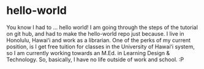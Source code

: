 # hello-world
You know I had to ... hello world!
I am going through the steps of the tutorial on git hub, and had to make the hello-world repo just because. 
I live in Honolulu, Hawaiʻi and work as a librarian. One of the perks of my current position, is I get free tuition for classes in the University of Hawaiʻi system, so I am currently working towards an M.Ed. in Learning Design & Technology. So, basically, I have no life outside of work and school. :P
